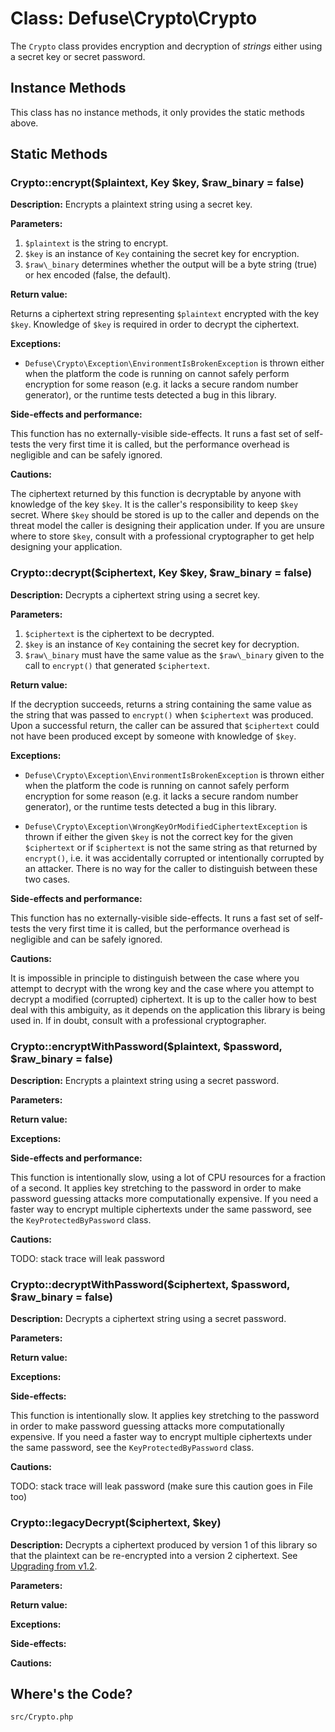 Class: Defuse\Crypto\Crypto
============================

The `Crypto` class provides encryption and decryption of *strings* either using
a secret key or secret password.

Instance Methods
-----------------

This class has no instance methods, it only provides the static methods above.

Static Methods
---------------

### Crypto::encrypt($plaintext, Key $key, $raw\_binary = false)

**Description:** Encrypts a plaintext string using a secret key.

**Parameters:**

1. `$plaintext` is the string to encrypt.
2. `$key` is an instance of `Key` containing the secret key for encryption.
3. `$raw\_binary` determines whether the output will be a byte string (true) or
  hex encoded (false, the default).

**Return value:**

Returns a ciphertext string representing `$plaintext` encrypted with the key
`$key`. Knowledge of `$key` is required in order to decrypt the ciphertext.

**Exceptions:**

- `Defuse\Crypto\Exception\EnvironmentIsBrokenException` is thrown either when
  the platform the code is running on cannot safely perform encryption for some
  reason (e.g. it lacks a secure random number generator), or the runtime tests
  detected a bug in this library.

**Side-effects and performance:**

This function has no externally-visible side-effects. It runs a fast set of
self-tests the very first time it is called, but the performance overhead is
negligible and can be safely ignored.

**Cautions:**

The ciphertext returned by this function is decryptable by anyone with knowledge
of the key `$key`. It is the caller's responsibility to keep `$key` secret.
Where `$key` should be stored is up to the caller and depends on the threat
model the caller is designing their application under. If you are unsure where
to store `$key`, consult with a professional cryptographer to get help designing
your application.

### Crypto::decrypt($ciphertext, Key $key, $raw\_binary = false)

**Description:** Decrypts a ciphertext string using a secret key.

**Parameters:**

1. `$ciphertext` is the ciphertext to be decrypted.
2. `$key` is an instance of `Key` containing the secret key for decryption.
3. `$raw\_binary` must have the same value as the `$raw\_binary` given to the
   call to `encrypt()` that generated `$ciphertext`.

**Return value:**

If the decryption succeeds, returns a string containing the same value as the
string that was passed to `encrypt()` when `$ciphertext` was produced. Upon
a successful return, the caller can be assured that `$ciphertext` could not have
been produced except by someone with knowledge of `$key`.

**Exceptions:**

- `Defuse\Crypto\Exception\EnvironmentIsBrokenException` is thrown either when
  the platform the code is running on cannot safely perform encryption for some
  reason (e.g. it lacks a secure random number generator), or the runtime tests
  detected a bug in this library.

- `Defuse\Crypto\Exception\WrongKeyOrModifiedCiphertextException` is thrown if
  either the given `$key` is not the correct key for the given `$ciphertext` or
  if `$ciphertext` is not the same string as that returned by `encrypt()`, i.e.
  it was accidentally corrupted or intentionally corrupted by an attacker. There
  is no way for the caller to distinguish between these two cases.

**Side-effects and performance:**

This function has no externally-visible side-effects. It runs a fast set of
self-tests the very first time it is called, but the performance overhead is
negligible and can be safely ignored.

**Cautions:**

It is impossible in principle to distinguish between the case where you attempt
to decrypt with the wrong key and the case where you attempt to decrypt
a modified (corrupted) ciphertext. It is up to the caller how to best deal with
this ambiguity, as it depends on the application this library is being used in.
If in doubt, consult with a professional cryptographer.

### Crypto::encryptWithPassword($plaintext, $password, $raw\_binary = false)

**Description:** Encrypts a plaintext string using a secret password.

**Parameters:**

**Return value:**

**Exceptions:**

**Side-effects and performance:**

This function is intentionally slow, using a lot of CPU resources for a fraction
of a second. It applies key stretching to the password in order to make password
guessing attacks more computationally expensive. If you need a faster way to
encrypt multiple ciphertexts under the same password, see the
`KeyProtectedByPassword` class.

**Cautions:**

TODO: stack trace will leak password

### Crypto::decryptWithPassword($ciphertext, $password, $raw\_binary = false)

**Description:** Decrypts a ciphertext string using a secret password.

**Parameters:**

**Return value:**

**Exceptions:**

**Side-effects:**

This function is intentionally slow. It applies key stretching to the password
in order to make password guessing attacks more computationally expensive. If
you need a faster way to encrypt multiple ciphertexts under the same password,
see the `KeyProtectedByPassword` class.

**Cautions:**

TODO: stack trace will leak password
    (make sure this caution goes in File too)

### Crypto::legacyDecrypt($ciphertext, $key)

**Description:** Decrypts a ciphertext produced by version 1 of this library so
that the plaintext can be re-encrypted into a version 2 ciphertext. See
[Upgrading from v1.2](docs/UpgradingFromV1.2.md).

**Parameters:**

**Return value:**

**Exceptions:**

**Side-effects:**

**Cautions:**

Where's the Code?
------------------

`src/Crypto.php`
